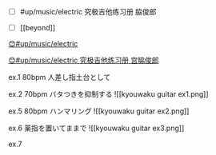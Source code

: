 - [ ] #up/music/electric 究极吉他练习册 脇俊郎
- [ ] [[beyond]]



[😊#up/music/electric ](https://47.111.95.20:6001/user/1/md?prefill=%23up%2Fmusic%2Felectric%20)

[😊#up/music/electric 究极吉他练习册 宫脇俊郎
](https://47.111.95.20:6001/user/1/start/%23up%2Fmusic%2Felectric%20%E7%A9%B6%E6%9E%81%E5%90%89%E4%BB%96%E7%BB%83%E4%B9%A0%E5%86%8C%20%E5%AE%AB%E8%84%87%E4%BF%8A%E9%83%8E%0A)

ex.1 80bpm
人差し指土台として

ex.2 70bpm
バタつきを抑制する
![[kyouwaku guitar ex1.png]]

ex.5 80bpm
ハンマリング
![[kyouwaku guitar ex2.png]]

ex.6 薬指を置いてままで
![[kyouwaku guitar ex3.png]]

ex.7 
